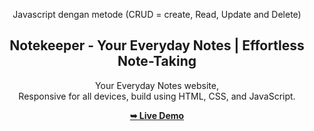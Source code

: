 
<div align="center">

Javascript dengan metode (CRUD = create, Read, Update and Delete)

  <h2 align="center">Notekeeper - Your Everyday Notes | Effortless Note-Taking</h2>

Your Everyday Notes website, <br />Responsive for all devices, build using HTML, CSS, and JavaScript.

<a href="https://frrahman.github.io/mynote/"><strong>➥ Live Demo</strong></a>

</div>
